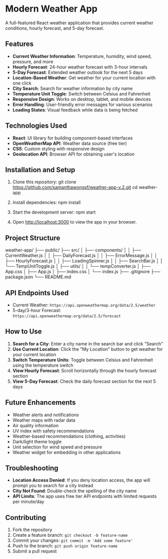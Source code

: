 # Modern Weather App

A full-featured React weather application that provides current weather conditions, hourly forecast, and 5-day forecast.

## Features

- **Current Weather Information**: Temperature, humidity, wind speed, pressure, and more
- **Hourly Forecast**: 24-hour weather forecast with 3-hour intervals
- **5-Day Forecast**: Extended weather outlook for the next 5 days
- **Location-Based Weather**: Get weather for your current location with one click
- **City Search**: Search for weather information by city name
- **Temperature Unit Toggle**: Switch between Celsius and Fahrenheit
- **Responsive Design**: Works on desktop, tablet, and mobile devices
- **Error Handling**: User-friendly error messages for various scenarios
- **Loading States**: Visual feedback while data is being fetched

## Technologies Used

- **React**: UI library for building component-based interfaces
- **OpenWeatherMap API**: Weather data source (free tier)
- **CSS**: Custom styling with responsive design
- **Geolocation API**: Browser API for obtaining user's location

## Installation and Setup

1. Clone this repository:
git clone https://github.com/samanthawongsf/weather-app-v.2.git
cd weather-app

2. Install dependencies:
npm install

3. Start the development server:
npm start

4. Open [http://localhost:3000](http://localhost:3000) to view the app in your browser.

## Project Structure
weather-app/
├── public/
├── src/
│   ├── components/
│   │   ├── CurrentWeather.js
│   │   ├── DailyForecast.js
│   │   ├── ErrorMessage.js
│   │   ├── HourlyForecast.js
│   │   ├── LoadingSpinner.js
│   │   ├── SearchBar.js
│   │   └── TempUnitToggle.js
│   ├── utils/
│   │   └── tempConverter.js
│   ├── App.css
│   ├── App.js
│   ├── index.css
│   └── index.js
├── .gitignore
├── package.json
└── README.md

## API Endpoints Used

- Current Weather: `https://api.openweathermap.org/data/2.5/weather`
- 5-day/3-hour Forecast: `https://api.openweathermap.org/data/2.5/forecast`

## How to Use

1. **Search for a City**: Enter a city name in the search bar and click "Search"
2. **Use Current Location**: Click the "My Location" button to get weather for your current location
3. **Switch Temperature Units**: Toggle between Celsius and Fahrenheit using the temperature switch
4. **View Hourly Forecast**: Scroll horizontally through the hourly forecast section
5. **View 5-Day Forecast**: Check the daily forecast section for the next 5 days

## Future Enhancements

- Weather alerts and notifications
- Weather maps with radar data
- Air quality information
- UV index with safety recommendations
- Weather-based recommendations (clothing, activities)
- Dark/light theme toggle
- Unit selection for wind speed and pressure
- Weather widget for embedding in other applications

## Troubleshooting

- **Location Access Denied**: If you deny location access, the app will prompt you to search for a city instead
- **City Not Found**: Double-check the spelling of the city name
- **API Limits**: The app uses free tier API endpoints with limited requests per minute/day

## Contributing

1. Fork the repository
2. Create a feature branch: `git checkout -b feature-name`
3. Commit your changes: `git commit -m 'Add some feature'`
4. Push to the branch: `git push origin feature-name`
5. Submit a pull request
